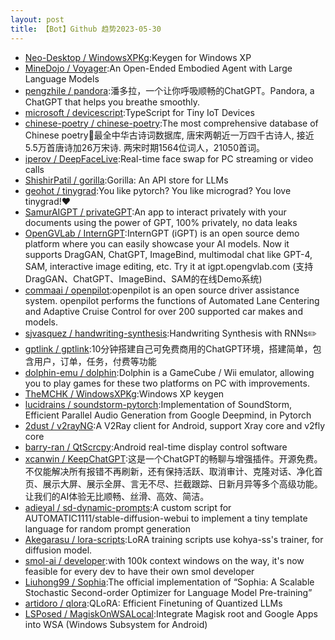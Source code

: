```yaml
---
layout: post
title: 【Bot】Github 趋势2023-05-30
---
```


* [Neo-Desktop / WindowsXPKg](https://github.com/Neo-Desktop/WindowsXPKg):Keygen for Windows XP
* [MineDojo / Voyager](https://github.com/MineDojo/Voyager):An Open-Ended Embodied Agent with Large Language Models
* [pengzhile / pandora](https://github.com/pengzhile/pandora):潘多拉，一个让你呼吸顺畅的ChatGPT。Pandora, a ChatGPT that helps you breathe smoothly.
* [microsoft / devicescript](https://github.com/microsoft/devicescript):TypeScript for Tiny IoT Devices
* [chinese-poetry / chinese-poetry](https://github.com/chinese-poetry/chinese-poetry):The most comprehensive database of Chinese poetry🧶最全中华古诗词数据库, 唐宋两朝近一万四千古诗人, 接近5.5万首唐诗加26万宋诗. 两宋时期1564位词人，21050首词。
* [iperov / DeepFaceLive](https://github.com/iperov/DeepFaceLive):Real-time face swap for PC streaming or video calls
* [ShishirPatil / gorilla](https://github.com/ShishirPatil/gorilla):Gorilla: An API store for LLMs
* [geohot / tinygrad](https://github.com/geohot/tinygrad):You like pytorch? You like micrograd? You love tinygrad!❤️
* [SamurAIGPT / privateGPT](https://github.com/SamurAIGPT/privateGPT):An app to interact privately with your documents using the power of GPT, 100% privately, no data leaks
* [OpenGVLab / InternGPT](https://github.com/OpenGVLab/InternGPT):InternGPT (iGPT) is an open source demo platform where you can easily showcase your AI models. Now it supports DragGAN, ChatGPT, ImageBind, multimodal chat like GPT-4, SAM, interactive image editing, etc. Try it at igpt.opengvlab.com (支持DragGAN、ChatGPT、ImageBind、SAM的在线Demo系统)
* [commaai / openpilot](https://github.com/commaai/openpilot):openpilot is an open source driver assistance system. openpilot performs the functions of Automated Lane Centering and Adaptive Cruise Control for over 200 supported car makes and models.
* [sjvasquez / handwriting-synthesis](https://github.com/sjvasquez/handwriting-synthesis):Handwriting Synthesis with RNNs✏️
* [gptlink / gptlink](https://github.com/gptlink/gptlink):10分钟搭建自己可免费商用的ChatGPT环境，搭建简单，包含用户，订单，任务，付费等功能
* [dolphin-emu / dolphin](https://github.com/dolphin-emu/dolphin):Dolphin is a GameCube / Wii emulator, allowing you to play games for these two platforms on PC with improvements.
* [TheMCHK / WindowsXPKg](https://github.com/TheMCHK/WindowsXPKg):Windows XP keygen
* [lucidrains / soundstorm-pytorch](https://github.com/lucidrains/soundstorm-pytorch):Implementation of SoundStorm, Efficient Parallel Audio Generation from Google Deepmind, in Pytorch
* [2dust / v2rayNG](https://github.com/2dust/v2rayNG):A V2Ray client for Android, support Xray core and v2fly core
* [barry-ran / QtScrcpy](https://github.com/barry-ran/QtScrcpy):Android real-time display control software
* [xcanwin / KeepChatGPT](https://github.com/xcanwin/KeepChatGPT):这是一个ChatGPT的畅聊与增强插件。开源免费。不仅能解决所有报错不再刷新，还有保持活跃、取消审计、克隆对话、净化首页、展示大屏、展示全屏、言无不尽、拦截跟踪、日新月异等多个高级功能。让我们的AI体验无比顺畅、丝滑、高效、简洁。
* [adieyal / sd-dynamic-prompts](https://github.com/adieyal/sd-dynamic-prompts):A custom script for AUTOMATIC1111/stable-diffusion-webui to implement a tiny template language for random prompt generation
* [Akegarasu / lora-scripts](https://github.com/Akegarasu/lora-scripts):LoRA training scripts use kohya-ss's trainer, for diffusion model.
* [smol-ai / developer](https://github.com/smol-ai/developer):with 100k context windows on the way, it's now feasible for every dev to have their own smol developer
* [Liuhong99 / Sophia](https://github.com/Liuhong99/Sophia):The official implementation of “Sophia: A Scalable Stochastic Second-order Optimizer for Language Model Pre-training”
* [artidoro / qlora](https://github.com/artidoro/qlora):QLoRA: Efficient Finetuning of Quantized LLMs
* [LSPosed / MagiskOnWSALocal](https://github.com/LSPosed/MagiskOnWSALocal):Integrate Magisk root and Google Apps into WSA (Windows Subsystem for Android)
